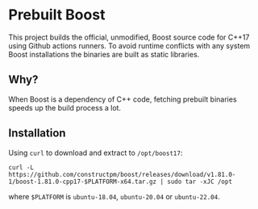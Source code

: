 # Prebuilt Boost

This project builds the official, unmodified, Boost source code for C++17 using Github actions runners.
To avoid runtime conflicts with any system Boost installations the binaries are built as static libraries.

## Why?

When Boost is a dependency of C++ code, fetching prebuilt binaries speeds up the build process a lot.

## Installation

Using `curl` to download and extract to `/opt/boost17`:

    curl -L https://github.com/constructpm/boost/releases/download/v1.81.0-1/boost-1.81.0-cpp17-$PLATFORM-x64.tar.gz | sudo tar -xJC /opt
    
where `$PLATFORM` is `ubuntu-18.04`, `ubuntu-20.04` or `ubuntu-22.04`.
